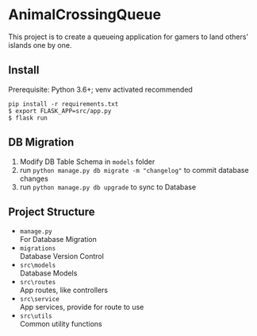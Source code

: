 # AnimalCrossingQueue

This project is to create a queueing application for gamers to land others' islands one by one.

## Install
Prerequisite: Python 3.6+; venv activated recommended
```
pip install -r requirements.txt
$ export FLASK_APP=src/app.py
$ flask run
```

## DB Migration

1. Modify DB Table Schema in `models` folder
2. run `python manage.py db migrate -m "changelog"` to commit database changes
3. run `python manage.py db upgrade` to sync to Database

## Project Structure

- `manage.py`     
  For Database Migration
- `migrations`     
  Database Version Control
- `src\models`     
  Database Models
- `src\routes`     
  App routes, like controllers
- `src\service`     
  App services, provide for route to use
- `src\utils`     
  Common utility functions

